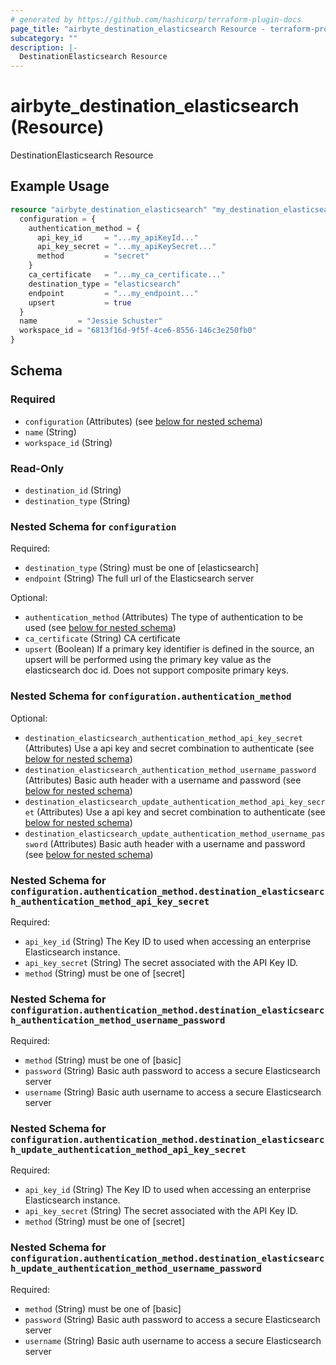 ```yaml
---
# generated by https://github.com/hashicorp/terraform-plugin-docs
page_title: "airbyte_destination_elasticsearch Resource - terraform-provider-airbyte"
subcategory: ""
description: |-
  DestinationElasticsearch Resource
---
```


# airbyte_destination_elasticsearch (Resource)

DestinationElasticsearch Resource

## Example Usage

```terraform
resource "airbyte_destination_elasticsearch" "my_destination_elasticsearch" {
  configuration = {
    authentication_method = {
      api_key_id     = "...my_apiKeyId..."
      api_key_secret = "...my_apiKeySecret..."
      method         = "secret"
    }
    ca_certificate   = "...my_ca_certificate..."
    destination_type = "elasticsearch"
    endpoint         = "...my_endpoint..."
    upsert           = true
  }
  name         = "Jessie Schuster"
  workspace_id = "6813f16d-9f5f-4ce6-8556-146c3e250fb0"
}
```

<!-- schema generated by tfplugindocs -->
## Schema

### Required

- `configuration` (Attributes) (see [below for nested schema](#nestedatt--configuration))
- `name` (String)
- `workspace_id` (String)

### Read-Only

- `destination_id` (String)
- `destination_type` (String)

<a id="nestedatt--configuration"></a>
### Nested Schema for `configuration`

Required:

- `destination_type` (String) must be one of [elasticsearch]
- `endpoint` (String) The full url of the Elasticsearch server

Optional:

- `authentication_method` (Attributes) The type of authentication to be used (see [below for nested schema](#nestedatt--configuration--authentication_method))
- `ca_certificate` (String) CA certificate
- `upsert` (Boolean) If a primary key identifier is defined in the source, an upsert will be performed using the primary key value as the elasticsearch doc id. Does not support composite primary keys.

<a id="nestedatt--configuration--authentication_method"></a>
### Nested Schema for `configuration.authentication_method`

Optional:

- `destination_elasticsearch_authentication_method_api_key_secret` (Attributes) Use a api key and secret combination to authenticate (see [below for nested schema](#nestedatt--configuration--authentication_method--destination_elasticsearch_authentication_method_api_key_secret))
- `destination_elasticsearch_authentication_method_username_password` (Attributes) Basic auth header with a username and password (see [below for nested schema](#nestedatt--configuration--authentication_method--destination_elasticsearch_authentication_method_username_password))
- `destination_elasticsearch_update_authentication_method_api_key_secret` (Attributes) Use a api key and secret combination to authenticate (see [below for nested schema](#nestedatt--configuration--authentication_method--destination_elasticsearch_update_authentication_method_api_key_secret))
- `destination_elasticsearch_update_authentication_method_username_password` (Attributes) Basic auth header with a username and password (see [below for nested schema](#nestedatt--configuration--authentication_method--destination_elasticsearch_update_authentication_method_username_password))

<a id="nestedatt--configuration--authentication_method--destination_elasticsearch_authentication_method_api_key_secret"></a>
### Nested Schema for `configuration.authentication_method.destination_elasticsearch_authentication_method_api_key_secret`

Required:

- `api_key_id` (String) The Key ID to used when accessing an enterprise Elasticsearch instance.
- `api_key_secret` (String) The secret associated with the API Key ID.
- `method` (String) must be one of [secret]


<a id="nestedatt--configuration--authentication_method--destination_elasticsearch_authentication_method_username_password"></a>
### Nested Schema for `configuration.authentication_method.destination_elasticsearch_authentication_method_username_password`

Required:

- `method` (String) must be one of [basic]
- `password` (String) Basic auth password to access a secure Elasticsearch server
- `username` (String) Basic auth username to access a secure Elasticsearch server


<a id="nestedatt--configuration--authentication_method--destination_elasticsearch_update_authentication_method_api_key_secret"></a>
### Nested Schema for `configuration.authentication_method.destination_elasticsearch_update_authentication_method_api_key_secret`

Required:

- `api_key_id` (String) The Key ID to used when accessing an enterprise Elasticsearch instance.
- `api_key_secret` (String) The secret associated with the API Key ID.
- `method` (String) must be one of [secret]


<a id="nestedatt--configuration--authentication_method--destination_elasticsearch_update_authentication_method_username_password"></a>
### Nested Schema for `configuration.authentication_method.destination_elasticsearch_update_authentication_method_username_password`

Required:

- `method` (String) must be one of [basic]
- `password` (String) Basic auth password to access a secure Elasticsearch server
- `username` (String) Basic auth username to access a secure Elasticsearch server


